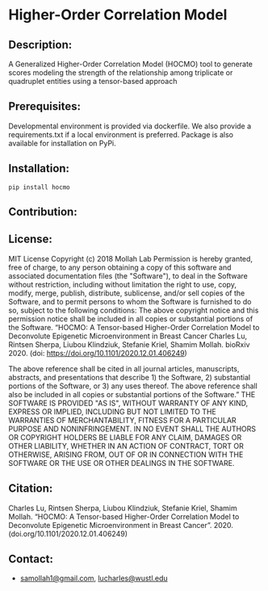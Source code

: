 # Higher-Order Correlation Model

## Description:
A Generalized Higher-Order Correlation Model (HOCMO) tool to generate scores modeling the strength of the relationship among triplicate or quadruplet entities using a tensor-based approach

## Prerequisites:
Developmental environment is provided via dockerfile. We also provide a requirements.txt if a local environment is preferred. Package is also available for installation on PyPi.

## Installation:
```
pip install hocmo
```
## Contribution:

## License:

MIT License
Copyright (c) 2018 Mollah Lab
Permission is hereby granted, free of charge, to any person obtaining a copy of this software and associated documentation files (the "Software"), to deal in the Software without restriction, including without limitation the right to use, copy, modify, merge, publish, distribute, sublicense, and/or sell copies of the Software, and to permit persons to whom the Software is furnished to do so, subject to the following conditions: The above copyright notice and this permission notice shall be included in all copies or substantial portions of the Software. 
“HOCMO: A Tensor-based Higher-Order Correlation Model to Deconvolute Epigenetic Microenvironment in Breast Cancer
Charles Lu, Rintsen Sherpa, Liubou Klindziuk, Stefanie Kriel, Shamim Mollah.
bioRxiv 2020. (doi: https://doi.org/10.1101/2020.12.01.406249)

The above reference shall be cited in all journal articles, manuscripts, abstracts, and presentations
that describe 1) the Software, 2)  substantial portions of the Software, or 3) any uses thereof. The above reference shall 
also be included in all copies or substantial portions of the Software.”
THE SOFTWARE IS PROVIDED "AS IS", WITHOUT WARRANTY OF ANY KIND, EXPRESS OR IMPLIED, INCLUDING BUT NOT LIMITED TO THE WARRANTIES OF MERCHANTABILITY, FITNESS FOR A PARTICULAR PURPOSE AND NONINFRINGEMENT. IN NO EVENT SHALL THE AUTHORS OR COPYRIGHT HOLDERS BE LIABLE FOR ANY CLAIM, DAMAGES OR OTHER LIABILITY, WHETHER IN AN ACTION OF CONTRACT, TORT OR OTHERWISE, ARISING FROM, OUT OF OR IN CONNECTION WITH THE SOFTWARE OR THE USE OR OTHER DEALINGS IN THE SOFTWARE.

## Citation:
Charles Lu, Rintsen Sherpa, Liubou Klindziuk, Stefanie Kriel, Shamim Mollah. “HOCMO: A Tensor-based Higher-Order Correlation Model to Deconvolute Epigenetic Microenvironment in Breast Cancer”. 2020. (doi.org/10.1101/2020.12.01.406249)

## Contact:
- samollah1@gmail.com, lucharles@wustl.edu
